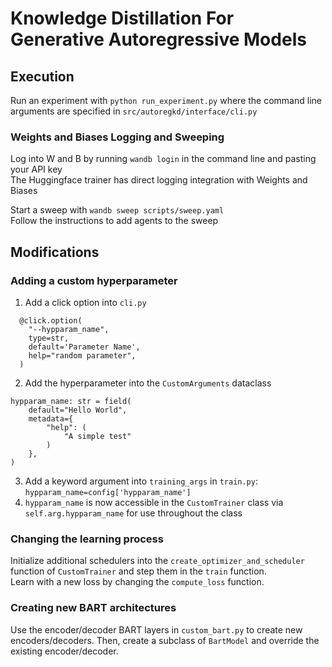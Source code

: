 # Knowledge Distillation For Generative Autoregressive Models
## Execution
Run an experiment with `python run_experiment.py` where the command line arguments are specified in `src/autoregkd/interface/cli.py`
### Weights and Biases Logging and Sweeping
Log into W and B by running `wandb login` in the command line and pasting your API key \
The Huggingface trainer has direct logging integration with Weights and Biases

Start a sweep with `wandb sweep scripts/sweep.yaml` \
Follow the instructions to add agents to the sweep
## Modifications
### Adding a custom hyperparameter
1) Add a click option into `cli.py`
```
  @click.option(
    "--hypparam_name",
    type=str,
    default='Parameter Name',
    help="random parameter",
  )
```
2) Add the hyperparameter into the `CustomArguments` dataclass
```
hypparam_name: str = field(
    default="Hello World",
    metadata={
        "help": (
            "A simple test"
        )
    },
)
```
3) Add a keyword argument into `training_args` in `train.py`: `hypparam_name=config['hypparam_name']`
4) `hypparam_name` is now accessible in the `CustomTrainer` class via `self.arg.hypparam_name` for use throughout the class
### Changing the learning process
Initialize additional schedulers into the `create_optimizer_and_scheduler` function of `CustomTrainer` and step them in the `train` function. \
Learn with a new loss by changing the `compute_loss` function.
### Creating new BART architectures
Use the encoder/decoder BART layers in `custom_bart.py` to create new encoders/decoders. Then, create a subclass of `BartModel` and override the existing encoder/decoder.

